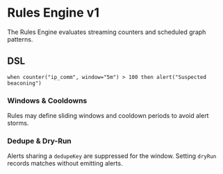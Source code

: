 # Rules Engine v1

The Rules Engine evaluates streaming counters and scheduled graph patterns.

## DSL
```
when counter("ip_comm", window="5m") > 100 then alert("Suspected beaconing")
```

### Windows & Cooldowns
Rules may define sliding windows and cooldown periods to avoid alert storms.

### Dedupe & Dry-Run
Alerts sharing a `dedupeKey` are suppressed for the window. Setting `dryRun` records matches without emitting alerts.

